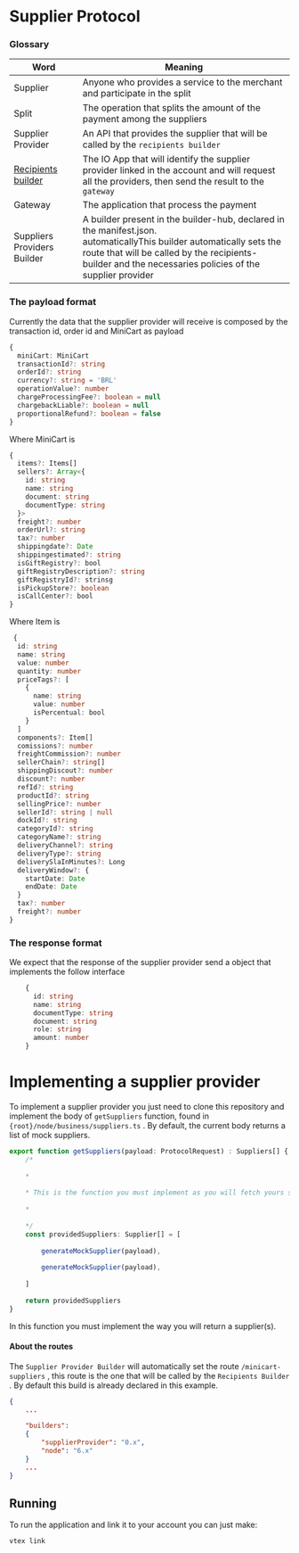 # Supplier Protocol 

### Glossary 

| Word               | Meaning                                                                                                                                               |
| ------------------ | ----------------------------------------------------------------------------------------------------------------------------------------------------- |
| Supplier           | Anyone who provides a service to the merchant and participate in the split                                                                            |
| Split              | The operation that splits the amount of the payment among the suppliers                                                                               |
| Supplier Provider  | An API that provides the supplier that will be called by the `recipients builder`                                                                     |
| [Recipients builder](https://github.com/vtex/recipients-builder) | The IO App that will identify the supplier provider linked in the account and will request all the providers, then send the result to the ``gateway`` |
| Gateway            | The application that process the payment                                                                                                                                                      |
| Suppliers Providers Builder | A builder present in the builder-hub, declared in the manifest.json. <br> automaticallyThis builder automatically sets the route that will be called by the recipients-builder and the necessaries policies of the supplier provider | 


### The payload format
Currently the data that the supplier provider will receive is composed by the transaction id, order id and MiniCart as payload
```ts 
{
  miniCart: MiniCart
  transactionId?: string
  orderId?: string
  currency?: string = 'BRL'
  operationValue?: number
  chargeProcessingFee?: boolean = null
  chargebackLiable?: boolean = null
  proportionalRefund?: boolean = false
}
```
Where MiniCart is 
```ts
{
  items?: Items[]
  sellers?: Array<{
    id: string
    name: string
    document: string
    documentType: string
  }>
  freight?: number
  orderUrl?: string
  tax?: number
  shippingdate?: Date
  shippingestimated?: string
  isGiftRegistry?: bool
  giftRegistryDescription?: string
  giftRegistryId?: strinsg
  isPickupStore?: boolean
  isCallCenter?: bool
}
```
Where Item is 
```ts 
 {
  id: string
  name: string
  value: number
  quantity: number
  priceTags?: [
    {
      name: string
      value: number
      isPercentual: bool
    }
  ]
  components?: Item[]
  comissions?: number
  freightCommission?: number
  sellerChain?: string[]
  shippingDiscout?: number
  discount?: number
  refId?: string
  productId?: string
  sellingPrice?: number
  sellerId?: string | null
  dockId?: string
  categoryId?: string
  categoryName?: string
  deliveryChannel?: string
  deliveryType?: string
  deliverySlaInMinutes?: Long
  deliveryWindow?: {
    startDate: Date
    endDate: Date
  }
  tax?: number
  freight?: number
}
```


### The response format 
We expect that the response of the supplier provider send a object that implements the follow interface
```Typescript
	{
	  id: string
	  name: string
	  documentType: string
	  document: string
	  role: string
	  amount: number
	}
```

# Implementing a supplier provider
To implement a supplier provider you just need to clone this repository and implement the body of ``getSuppliers``  function, found in `{root}/node/business/suppliers.ts` . By default, the current body returns a list of mock suppliers. 
```ts
export function getSuppliers(payload: ProtocolRequest) : Suppliers[] {
	/*
	
	*
	
	* This is the function you must implement as you will fetch yours suppliers
	
	*
	
	*/
	const providedSuppliers: Supplier[] = [
	
		generateMockSupplier(payload),
	
		generateMockSupplier(payload),
	
	]
	
	return providedSuppliers
}
```

In this function you must implement the way you will return a supplier(s).

#### About the routes
The `Supplier Provider Builder` will automatically set the route `/minicart-suppliers` , this route is the one that will be called by the `Recipients Builder` . By default this build is already declared in this example. 
``` json
{
	...

	"builders": 
	{
		"supplierProvider": "0.x",
		"node": "6.x"
	}
	...
}
```

## Running
To run the application and link it to your account you can just make: 

	vtex link 

